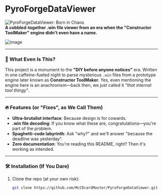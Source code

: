 # PyroForgeDataViewer  

![PyroForgeDataViewer: Born in Chaos](https://img.shields.io/badge/Status-It%20just%20works-brightgreen?style=for-the-badge)  
**A cobbled-together .win file viewer from an era when the "Constructor ToolMaker" engine didn't even have a name.**  

![image](https://github.com/user-attachments/assets/19ab1bdf-d72f-4323-af51-e3f4d5ea1404)


---

### 🧨 What Even Is This?  
This project is a monument to the **"DIY before anyone notices"** era. Written in one caffeine-fueled night to parse mysterious `.win` files from a prototype engine later known as **Constructor ToolMaker**. Yes, even mentioning the engine here is an anachronism—back then, we just called it *"that internal tool thingy"*.  

---

### 🔥 Features (or "Fixes", as We Call Them)  
- **Ultra-brutalist interface**: Because design is for cowards.  
- **.win file decoding**: If you know what these are, congratulations—you're part of the problem.  
- **Spaghetti-code labyrinth**: Ask "why?" and we'll answer "because the deadline was yesterday".  
- **Zero documentation**: You're reading this README, right? Then it's working as intended.  

---

### 🛠 Installation (If You Dare)  
1. Clone the repo (at your own risk):  
   ```bash  
   git clone https://github.com/McCDcardMaster/PyroForgeDataViewer.git  
